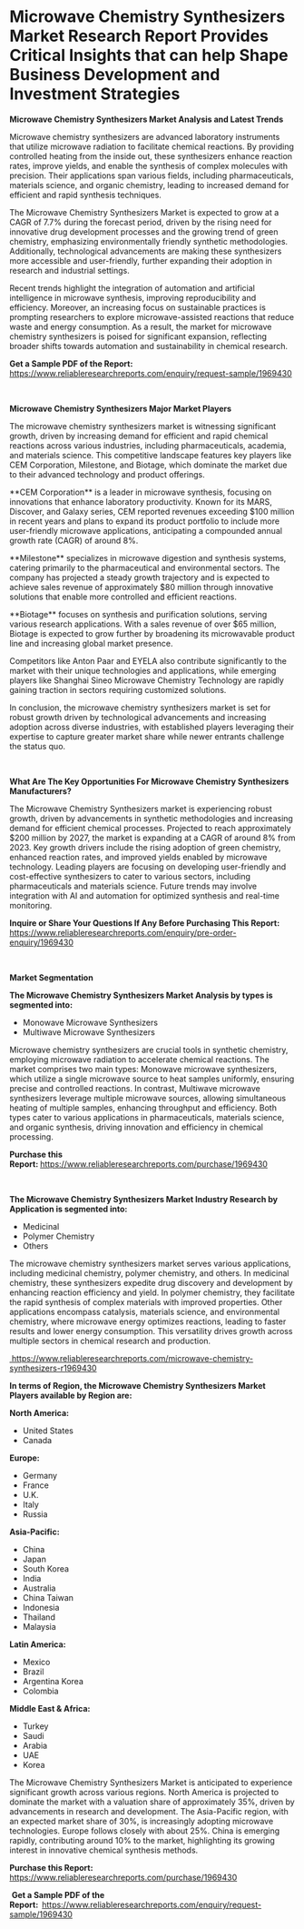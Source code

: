 <p><h1>Microwave Chemistry Synthesizers Market Research Report Provides Critical Insights that can help Shape Business Development and Investment Strategies</h1></p><p><strong>Microwave Chemistry Synthesizers Market Analysis and Latest Trends</strong></p>
<p><p>Microwave chemistry synthesizers are advanced laboratory instruments that utilize microwave radiation to facilitate chemical reactions. By providing controlled heating from the inside out, these synthesizers enhance reaction rates, improve yields, and enable the synthesis of complex molecules with precision. Their applications span various fields, including pharmaceuticals, materials science, and organic chemistry, leading to increased demand for efficient and rapid synthesis techniques.</p><p>The Microwave Chemistry Synthesizers Market is expected to grow at a CAGR of 7.7% during the forecast period, driven by the rising need for innovative drug development processes and the growing trend of green chemistry, emphasizing environmentally friendly synthetic methodologies. Additionally, technological advancements are making these synthesizers more accessible and user-friendly, further expanding their adoption in research and industrial settings.</p><p>Recent trends highlight the integration of automation and artificial intelligence in microwave synthesis, improving reproducibility and efficiency. Moreover, an increasing focus on sustainable practices is prompting researchers to explore microwave-assisted reactions that reduce waste and energy consumption. As a result, the market for microwave chemistry synthesizers is poised for significant expansion, reflecting broader shifts towards automation and sustainability in chemical research.</p></p>
<p><strong>Get a Sample PDF of the Report:&nbsp;</strong> <a href="https://www.reliableresearchreports.com/enquiry/request-sample/1969430?utm_campaign=2245&utm_medium=2&utm_source=Github&utm_content=ia&utm_term=12042025&utm_id=microwave-chemistry-synthesizers">https://www.reliableresearchreports.com/enquiry/request-sample/1969430</a></p>
<p>&nbsp;</p>
<p><strong>Microwave Chemistry Synthesizers Major Market Players</strong></p>
<p><p>The microwave chemistry synthesizers market is witnessing significant growth, driven by increasing demand for efficient and rapid chemical reactions across various industries, including pharmaceuticals, academia, and materials science. This competitive landscape features key players like CEM Corporation, Milestone, and Biotage, which dominate the market due to their advanced technology and product offerings.</p><p>**CEM Corporation** is a leader in microwave synthesis, focusing on innovations that enhance laboratory productivity. Known for its MARS, Discover, and Galaxy series, CEM reported revenues exceeding $100 million in recent years and plans to expand its product portfolio to include more user-friendly microwave applications, anticipating a compounded annual growth rate (CAGR) of around 8%.</p><p>**Milestone** specializes in microwave digestion and synthesis systems, catering primarily to the pharmaceutical and environmental sectors. The company has projected a steady growth trajectory and is expected to achieve sales revenue of approximately $80 million through innovative solutions that enable more controlled and efficient reactions.</p><p>**Biotage** focuses on synthesis and purification solutions, serving various research applications. With a sales revenue of over $65 million, Biotage is expected to grow further by broadening its microwavable product line and increasing global market presence.</p><p>Competitors like Anton Paar and EYELA also contribute significantly to the market with their unique technologies and applications, while emerging players like Shanghai Sineo Microwave Chemistry Technology are rapidly gaining traction in sectors requiring customized solutions.</p><p>In conclusion, the microwave chemistry synthesizers market is set for robust growth driven by technological advancements and increasing adoption across diverse industries, with established players leveraging their expertise to capture greater market share while newer entrants challenge the status quo.</p></p>
<p>&nbsp;</p>
<p><strong>What Are The Key Opportunities For Microwave Chemistry Synthesizers Manufacturers?</strong></p>
<p><p>The Microwave Chemistry Synthesizers market is experiencing robust growth, driven by advancements in synthetic methodologies and increasing demand for efficient chemical processes. Projected to reach approximately $200 million by 2027, the market is expanding at a CAGR of around 8% from 2023. Key growth drivers include the rising adoption of green chemistry, enhanced reaction rates, and improved yields enabled by microwave technology. Leading players are focusing on developing user-friendly and cost-effective synthesizers to cater to various sectors, including pharmaceuticals and materials science. Future trends may involve integration with AI and automation for optimized synthesis and real-time monitoring.</p></p>
<p><strong>Inquire or Share Your Questions If Any Before Purchasing This Report:</strong> <a href="https://www.reliableresearchreports.com/enquiry/pre-order-enquiry/1969430?utm_campaign=2245&utm_medium=2&utm_source=Github&utm_content=ia&utm_term=12042025&utm_id=microwave-chemistry-synthesizers">https://www.reliableresearchreports.com/enquiry/pre-order-enquiry/1969430</a></p>
<p>&nbsp;</p>
<p><strong>Market Segmentation</strong></p>
<p><strong>The Microwave Chemistry Synthesizers Market Analysis by types is segmented into:</strong></p>
<p><ul><li>Monowave Microwave Synthesizers</li><li>Multiwave Microwave Synthesizers</li></ul></p>
<p><p>Microwave chemistry synthesizers are crucial tools in synthetic chemistry, employing microwave radiation to accelerate chemical reactions. The market comprises two main types: Monowave microwave synthesizers, which utilize a single microwave source to heat samples uniformly, ensuring precise and controlled reactions. In contrast, Multiwave microwave synthesizers leverage multiple microwave sources, allowing simultaneous heating of multiple samples, enhancing throughput and efficiency. Both types cater to various applications in pharmaceuticals, materials science, and organic synthesis, driving innovation and efficiency in chemical processing.</p></p>
<p><strong>Purchase this Report:&nbsp;</strong><a href="https://www.reliableresearchreports.com/purchase/1969430?utm_campaign=2245&utm_medium=2&utm_source=Github&utm_content=ia&utm_term=12042025&utm_id=microwave-chemistry-synthesizers">https://www.reliableresearchreports.com/purchase/1969430</a></p>
<p>&nbsp;</p>
<p><strong>The Microwave Chemistry Synthesizers Market Industry Research by Application is segmented into:</strong></p>
<p><ul><li>Medicinal</li><li>Polymer Chemistry</li><li>Others</li></ul></p>
<p><p>The microwave chemistry synthesizers market serves various applications, including medicinal chemistry, polymer chemistry, and others. In medicinal chemistry, these synthesizers expedite drug discovery and development by enhancing reaction efficiency and yield. In polymer chemistry, they facilitate the rapid synthesis of complex materials with improved properties. Other applications encompass catalysis, materials science, and environmental chemistry, where microwave energy optimizes reactions, leading to faster results and lower energy consumption. This versatility drives growth across multiple sectors in chemical research and production.</p></p>
<p><a href="https://www.reliableresearchreports.com/microwave-chemistry-synthesizers-r1969430?utm_campaign=2245&utm_medium=2&utm_source=Github&utm_content=ia&utm_term=12042025&utm_id=microwave-chemistry-synthesizers">&nbsp;https://www.reliableresearchreports.com/microwave-chemistry-synthesizers-r1969430</a></p>
<p><strong>In terms of Region, the Microwave Chemistry Synthesizers Market Players available by Region are:</strong></p>
<p>
    <p> <strong> North America: </strong>
        <ul>
            <li>United States</li>
            <li>Canada</li>
        </ul>
        </p> 
    <p> <strong> Europe: </strong>
        <ul>
            <li>Germany</li>
            <li>France</li>
            <li>U.K.</li>
            <li>Italy</li>
            <li>Russia</li>
        </ul>
        </p> 
    <p> <strong> Asia-Pacific: </strong>
        <ul>
            <li>China</li>
            <li>Japan</li>
            <li>South Korea</li>
            <li>India</li>
            <li>Australia</li>
            <li>China Taiwan</li>
            <li>Indonesia</li>
            <li>Thailand</li>
            <li>Malaysia</li>
        </ul>
        </p> 
    <p> <strong> Latin America: </strong>
        <ul>
            <li>Mexico</li>
            <li>Brazil</li>
            <li>Argentina Korea</li>
            <li>Colombia</li>
        </ul>
        </p> 
    <p> <strong> Middle East & Africa: </strong>
        <ul>
            <li>Turkey</li>
            <li>Saudi</li>
            <li>Arabia</li>
            <li>UAE</li>
            <li>Korea</li>
        </ul>
    </p>
    </p>
<p><p>The Microwave Chemistry Synthesizers Market is anticipated to experience significant growth across various regions. North America is projected to dominate the market with a valuation share of approximately 35%, driven by advancements in research and development. The Asia-Pacific region, with an expected market share of 30%, is increasingly adopting microwave technologies. Europe follows closely with about 25%. China is emerging rapidly, contributing around 10% to the market, highlighting its growing interest in innovative chemical synthesis methods.</p></p>
<p><strong>Purchase this Report: </strong><a href="https://www.reliableresearchreports.com/purchase/1969430?utm_campaign=2245&utm_medium=2&utm_source=Github&utm_content=ia&utm_term=12042025&utm_id=microwave-chemistry-synthesizers">https://www.reliableresearchreports.com/purchase/1969430</a></p>
<p>&nbsp;<strong>Get a Sample PDF of the Report:&nbsp;&nbsp;</strong><a href="https://www.reliableresearchreports.com/enquiry/request-sample/1969430?utm_campaign=2245&utm_medium=2&utm_source=Github&utm_content=ia&utm_term=12042025&utm_id=microwave-chemistry-synthesizers">https://www.reliableresearchreports.com/enquiry/request-sample/1969430</a></p>
<p><strong></strong></p>
<p><p></p><p></p><p></p></p>
